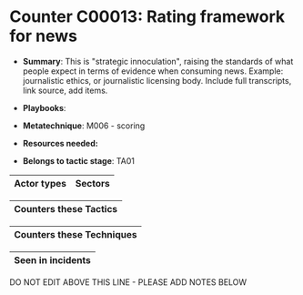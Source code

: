 # Counter C00013: Rating framework for news

* **Summary**: This is "strategic innoculation", raising the standards of what people expect in terms of evidence when consuming news. Example: journalistic ethics, or journalistic licensing body.  Include full transcripts, link source, add items. 

* **Playbooks**: 

* **Metatechnique**: M006 - scoring

* **Resources needed:** 

* **Belongs to tactic stage**: TA01


| Actor types | Sectors |
| ----------- | ------- |



| Counters these Tactics |
| ---------------------- |



| Counters these Techniques |
| ------------------------- |



| Seen in incidents |
| ----------------- |


DO NOT EDIT ABOVE THIS LINE - PLEASE ADD NOTES BELOW